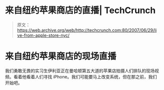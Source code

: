 # 来自纽约苹果商店的直播| TechCrunch

> 原文：<https://web.archive.org/web/http://techcrunch.com:80/2007/06/29/live-from-apple-store-nyc/>

# 来自纽约苹果商店的现场直播

我们勇敢无畏的实习生伊利亚正在曼哈顿第五大道的苹果店拍摄人们排队的现场视频。看着他看着人们寻找 iPhone。我们可能要马上改变系统，但在那之前，我们开始吧。
